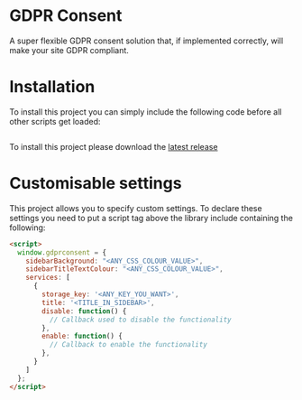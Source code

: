 # GDPR Consent
A super flexible GDPR consent solution that, if implemented correctly, will make your site GDPR compliant.

# Installation
To install this project you can simply include the following code before all other scripts get loaded:
```html

```

To install this project please download the [latest release](https://github.com/b3none/gdprconsent/releases/latest)

# Customisable settings
This project allows you to specify custom settings.
To declare these settings you need to put a script tag above the library include containing the following:
```html
<script>
  window.gdprconsent = {
    sidebarBackground: "<ANY_CSS_COLOUR_VALUE>",
    sidebarTitleTextColour: "<ANY_CSS_COLOUR_VALUE>",
    services: [
      {
        storage_key: '<ANY_KEY_YOU_WANT>',
        title: '<TITLE_IN_SIDEBAR>',
        disable: function() {
          // Callback used to disable the functionality
        },
        enable: function() {
          // Callback to enable the functionality
        },
      }
    ]
  };
</script>
```

